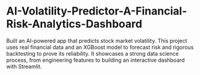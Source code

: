 # AI-Volatility-Predictor-A-Financial-Risk-Analytics-Dashboard
Built an AI-powered app that predicts stock market volatility. This project uses real financial data and an XGBoost model to forecast risk and rigorous backtesting to prove its reliability. It showcases a strong data science process, from engineering features to building an interactive dashboard with Streamlit.
